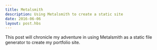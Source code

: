```yaml
---
title: Metalsmith
description: Using Metalsmith to create a static site
date: 2016-06-06
layout: post.hbs
---
```


This post will chronicle my adventure in using Metalsmith as a static file generator to create my portfolio site.